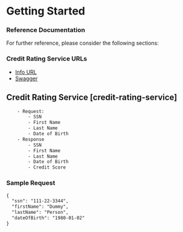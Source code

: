 # Getting Started

### Reference Documentation
For further reference, please consider the following sections:

### Credit Rating Service URLs
* [Info URL](http://localhost:8082/api/v1/info)
* [Swagger](http://localhost:8082/swagger-ui/index.html)


## Credit Rating Service    [credit-rating-service]
```html
    - Request:
        - SSN
        - First Name
        - Last Name
        - Date of Birth 
    - Response
        - SSN
        - First Name
        - Last Name
        - Date of Birth
        - Credit Score
```
### Sample Request 
```html
{
  "ssn": "111-22-3344",
  "firstName": "Dummy",
  "lastName": "Person",
  "dateOfBirth": "1980-01-02"
}
```